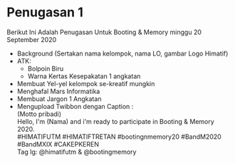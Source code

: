 # Penugasan 1

Berikut Ini Adalah Penugasan Untuk Booting & Memory minggu 20 September 2020

- Background (Sertakan nama kelompok, nama LO, gambar Logo Himatif)
- ATK:
    - Bolpoin Biru
    - Warna Kertas Kesepakatan 1 angkatan
- Membuat Yel-yel kelompok se-kreatif mungkin
- Menghafal Mars Informatika
- Membuat Jargon 1 Angkatan
- Mengupload Twibbon dengan
    Caption : <br/>
        (Motto pribadi)<br/>
        Hello, I'm (Nama) and i'm ready to participate in Booting & Memory 2020. <br/>
        #HIMATIFUTM #HIMATIFTRETAN #bootingnmemory20 #BandM2020 #BandMXIX #CAKEPKEREN
        <br/>
        Tag Ig: @himatifutm & @bootingmemory